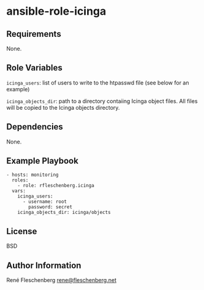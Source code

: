 ansible-role-icinga
===================

Requirements
------------

None.

Role Variables
--------------

`icinga_users`:
list of users to write to the htpasswd file (see below for an example)

`icinga_objects_dir`:
path to a directory contaiing Icinga object files. All files will be copied to
the Icinga objects directory.

Dependencies
------------

None.

Example Playbook
----------------

    - hosts: monitoring
      roles:
        - role: rfleschenberg.icinga
      vars:
        icinga_users:
          - username: root
            password: secret
        icinga_objects_dir: icinga/objects

License
-------

BSD

Author Information
------------------

René Fleschenberg <rene@fleschenberg.net>
